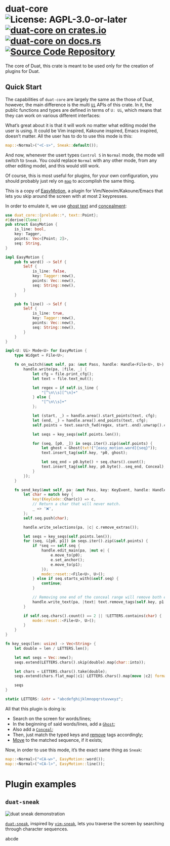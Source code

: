 # duat-core ![License: AGPL-3.0-or-later](https://img.shields.io/badge/license-AGPL--3.0--or--later-blue) [![duat-core on crates.io](https://img.shields.io/crates/v/duat-core)](https://crates.io/crates/duat-core) [![duat-core on docs.rs](https://docs.rs/duat-core/badge.svg)](https://docs.rs/duat-core) [![Source Code Repository](https://img.shields.io/badge/Code-On%20GitHub-blue?logo=GitHub)](https://github.com/AhoyISki/duat/tree/master/duat-core)

The core of Duat, this crate is meant to be used only for the
creation of plugins for Duat.

## Quick Start

The capabilities of `duat-core` are largely the same as the those
of Duat, however, the main difference is the multi [`Ui`][__link0] APIs of
this crate. In it, the public functions and types are defined in
terms of `U: Ui`,  which means that they can work on various
different interfaces:

What’s great about it is that it will work no matter what editing
model the user is using. It could be Vim inspired, Kakoune
inspired, Emacs inspired, doesn’t matter. All the user has to do
to use this mode is this:

```rust
map::<Normal>("<C-s>", Sneak::default());
```

And now, whenever the usert types `Control S` in `Normal` mode,
the mode will switch to `Sneak`. You could replace `Normal` with
any other mode, from any other editing model, and this would still
work.

Of course, this is most useful for plugins, for your own
configuration, you should probably just rely on [`map`][__link1] to
accomplish the same thing.

This is a copy of [EasyMotion][__link2], a plugin for
Vim/Neovim/Kakoune/Emacs that lets you skip around the screen with
at most 2 keypresses.

In order to emulate it, we use [ghost text][__link3] and [concealment][__link4]:

```rust
use duat_core::{prelude::*, text::Point};
#[derive(Clone)]
pub struct EasyMotion {
    is_line: bool,
    key: Tagger,
    points: Vec<[Point; 2]>,
    seq: String,
}

impl EasyMotion {
    pub fn word() -> Self {
        Self {
            is_line: false,
            key: Tagger::new(),
            points: Vec::new(),
            seq: String::new(),
        }
    }

    pub fn line() -> Self {
        Self {
            is_line: true,
            key: Tagger::new(),
            points: Vec::new(),
            seq: String::new(),
        }
    }
}

impl<U: Ui> Mode<U> for EasyMotion {
    type Widget = File<U>;

    fn on_switch(&mut self, pa: &mut Pass, handle: Handle<File<U>, U>) {
        handle.write(pa, |file, _| {
            let cfg = file.print_cfg();
            let text = file.text_mut();

            let regex = if self.is_line {
                "[^\n\\s][^\n]+"
            } else {
                "[^\n\\s]+"
            };

            let (start, _) = handle.area().start_points(text, cfg);
            let (end, _) = handle.area().end_points(text, cfg);
            self.points = text.search_fwd(regex, start..end).unwrap().collect();

            let seqs = key_seqs(self.points.len());

            for (seq, [p0, _]) in seqs.iter().zip(&self.points) {
                let ghost = Ghost(txt!("[easy_motion.word]{seq}"));
                text.insert_tag(self.key, *p0, ghost);

                let seq_end = p0.byte() + seq.chars().count();
                text.insert_tag(self.key, p0.byte()..seq_end, Conceal);
            }
        });
    }

    fn send_key(&mut self, pa: &mut Pass, key: KeyEvent, handle: Handle<File<U>, U>) {
        let char = match key {
            key!(KeyCode::Char(c)) => c,
            // Return a char that will never match.
            _ => '❌',
        };
        self.seq.push(char);

        handle.write_selections(pa, |c| c.remove_extras());

        let seqs = key_seqs(self.points.len());
        for (seq, &[p0, p1]) in seqs.iter().zip(&self.points) {
            if *seq == self.seq {
                handle.edit_main(pa, |mut e| {
                    e.move_to(p0);
                    e.set_anchor();
                    e.move_to(p1);
                });
                mode::reset::<File<U>, U>();
            } else if seq.starts_with(&self.seq) {
                continue;
            }

            // Removing one end of the conceal range will remove both ends.
            handle.write_text(pa, |text| text.remove_tags(self.key, p1.byte()));
        }

        if self.seq.chars().count() == 2 || !LETTERS.contains(char) {
            mode::reset::<File<U>, U>();
        }
    }
}

fn key_seqs(len: usize) -> Vec<String> {
    let double = len / LETTERS.len();

    let mut seqs = Vec::new();
    seqs.extend(LETTERS.chars().skip(double).map(char::into));

    let chars = LETTERS.chars().take(double);
    seqs.extend(chars.flat_map(|c1| LETTERS.chars().map(move |c2| format!("{c1}{c2}"))));

    seqs
}

static LETTERS: &str = "abcdefghijklmnopqrstuvwxyz";
```

All that this plugin is doing is:

* Search on the screen for words/lines;
* In the beginning of said words/lines, add a [`Ghost`][__link5];
* Also add a [`Conceal`][__link6];
* Then, just match the typed keys and [remove][__link7] tags accordingly;
* [Move][__link8] to the matched sequence, if it exists;

Now, in order to use this mode, it’s the exact same thing as
`Sneak`:

```rust
map::<Normal>("<CA-w>", EasyMotion::word());
map::<Normal>("<CA-l>", EasyMotion::line());
```


# Plugin examples

## `duat-sneak`

![duat sneak demonstration](../assets/sneak-demontration.gif)

[`duat-sneak`], inspired by [`vim-sneak`], lets you traverse the
screen by searching through character sequences.

abcde

[`duat-sneak`]: https://github.com/AhoyISki/duat-sneak
[`vim-sneak`]: https://github.com/justinmk/vim-sneak
 [__cargo_doc2readme_dependencies_info]: ggGkYW0BYXSEGzA5lGAah6peG2gw1HEFhk3bG94ikfEQM8zjG1Lsm2nmQE6CYXKEG4sEp1FGs1qkGzpiuCkL9zwqG0Ef9oCA893OG4ztl0I7Rre9YWSBg2lkdWF0LWNvcmVlMC41LjFpZHVhdF9jb3Jl
 [__link0]: https://docs.rs/duat-core/0.5.1/duat_core/?search=ui::Ui
 [__link1]: https://docs.rs/duat/0.2.0/duat/prelude/fn.map.html
 [__link2]: https://github.com/easymotion/vim-easymotion
 [__link3]: https://docs.rs/duat-core/0.5.1/duat_core/?search=text::Ghost
 [__link4]: https://docs.rs/duat-core/0.5.1/duat_core/?search=text::Conceal
 [__link5]: https://docs.rs/duat-core/0.5.1/duat_core/?search=text::Ghost
 [__link6]: https://docs.rs/duat-core/0.5.1/duat_core/?search=text::Conceal
 [__link7]: https://docs.rs/duat-core/0.5.1/duat_core/?search=text::Text::remove_tags
 [__link8]: https://docs.rs/duat-core/0.5.1/duat_core/?search=mode::Cursor::move_to
